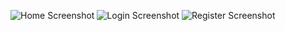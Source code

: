 ![Home Screenshot](./documentation/screesShots/home.png)
![Login Screenshot](./documentation/screesShots/login.png)
![Register Screenshot](./documentation/screesShots/register.png)
